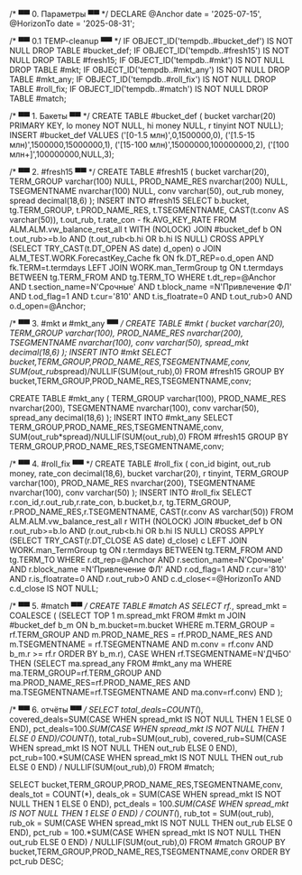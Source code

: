 /* ▀▀  0. Параметры  ▀▀ */
DECLARE
    @Anchor     date = '2025-07-15',
    @HorizonTo  date = '2025-08-31';

/* ▀▀  0.1  TEMP-cleanup  ▀▀ */
IF OBJECT_ID('tempdb..#bucket_def') IS NOT NULL DROP TABLE #bucket_def;
IF OBJECT_ID('tempdb..#fresh15')    IS NOT NULL DROP TABLE #fresh15;
IF OBJECT_ID('tempdb..#mkt')        IS NOT NULL DROP TABLE #mkt;
IF OBJECT_ID('tempdb..#mkt_any')    IS NOT NULL DROP TABLE #mkt_any;
IF OBJECT_ID('tempdb..#roll_fix')   IS NOT NULL DROP TABLE #roll_fix;
IF OBJECT_ID('tempdb..#match')      IS NOT NULL DROP TABLE #match;

/* ▀▀  1. Бакеты  ▀▀ */
CREATE TABLE #bucket_def
( bucket varchar(20) PRIMARY KEY,
  lo money NOT NULL,
  hi money NULL,
  r  tinyint NOT NULL);
INSERT #bucket_def VALUES
('[0-1.5 млн)',0,1500000,0),
('[1.5-15 млн)',1500000,15000000,1),
('[15-100 млн)',15000000,100000000,2),
('[100 млн+]',100000000,NULL,3);

/* ▀▀  2. #fresh15  ▀▀ */
CREATE TABLE #fresh15
( bucket varchar(20),
  TERM_GROUP varchar(100) NULL,
  PROD_NAME_RES nvarchar(200) NULL,
  TSEGMENTNAME nvarchar(100) NULL,
  conv varchar(50),
  out_rub money,
  spread decimal(18,6) );
INSERT INTO #fresh15
SELECT
        b.bucket,
        tg.TERM_GROUP,
        t.PROD_NAME_RES,
        t.TSEGMENTNAME,
        CAST(t.conv AS varchar(50)),
        t.out_rub,
        t.rate_con - fk.AVG_KEY_RATE
FROM    ALM.ALM.vw_balance_rest_all t  WITH (NOLOCK)
JOIN    #bucket_def  b ON t.out_rub>=b.lo
                       AND (t.out_rub<b.hi OR b.hi IS NULL)
CROSS APPLY (SELECT TRY_CAST(t.DT_OPEN AS date) d_open) o
JOIN    ALM_TEST.WORK.ForecastKey_Cache fk
           ON fk.DT_REP=o.d_open AND fk.TERM=t.termdays
LEFT JOIN WORK.man_TermGroup tg
           ON t.termdays BETWEEN tg.TERM_FROM AND tg.TERM_TO
WHERE   t.dt_rep=@Anchor
  AND   t.section_name=N'Срочные'
  AND   t.block_name  =N'Привлечение ФЛ'
  AND   t.od_flag=1
  AND   t.cur='810'
  AND   t.is_floatrate=0
  AND   t.out_rub>0
  AND   o.d_open=@Anchor;

/* ▀▀  3. #mkt и #mkt_any  ▀▀ */
CREATE TABLE #mkt
( bucket varchar(20),
  TERM_GROUP varchar(100),
  PROD_NAME_RES nvarchar(200),
  TSEGMENTNAME nvarchar(100),
  conv varchar(50),
  spread_mkt decimal(18,6) );
INSERT INTO #mkt
SELECT bucket,TERM_GROUP,PROD_NAME_RES,TSEGMENTNAME,conv,
       SUM(out_rub*spread)/NULLIF(SUM(out_rub),0)
FROM   #fresh15
GROUP BY bucket,TERM_GROUP,PROD_NAME_RES,TSEGMENTNAME,conv;

CREATE TABLE #mkt_any
( TERM_GROUP varchar(100),
  PROD_NAME_RES nvarchar(200),
  TSEGMENTNAME nvarchar(100),
  conv varchar(50),
  spread_any decimal(18,6) );
INSERT INTO #mkt_any
SELECT TERM_GROUP,PROD_NAME_RES,TSEGMENTNAME,conv,
       SUM(out_rub*spread)/NULLIF(SUM(out_rub),0)
FROM   #fresh15
GROUP BY TERM_GROUP,PROD_NAME_RES,TSEGMENTNAME,conv;

/* ▀▀  4. #roll_fix  ▀▀ */
CREATE TABLE #roll_fix
( con_id bigint,
  out_rub money,
  rate_con decimal(18,6),
  bucket varchar(20),
  r tinyint,
  TERM_GROUP varchar(100),
  PROD_NAME_RES nvarchar(200),
  TSEGMENTNAME nvarchar(100),
  conv varchar(50) );
INSERT INTO #roll_fix
SELECT r.con_id,r.out_rub,r.rate_con,
       b.bucket,b.r,
       tg.TERM_GROUP,
       r.PROD_NAME_RES,r.TSEGMENTNAME,
       CAST(r.conv AS varchar(50))
FROM   ALM.ALM.vw_balance_rest_all r WITH (NOLOCK)
JOIN   #bucket_def b ON r.out_rub>=b.lo
                     AND (r.out_rub<b.hi OR b.hi IS NULL)
CROSS APPLY (SELECT TRY_CAST(r.DT_CLOSE AS date) d_close) c
LEFT JOIN WORK.man_TermGroup tg
         ON r.termdays BETWEEN tg.TERM_FROM AND tg.TERM_TO
WHERE  r.dt_rep=@Anchor
  AND  r.section_name=N'Срочные'
  AND  r.block_name  =N'Привлечение ФЛ'
  AND  r.od_flag=1
  AND  r.cur='810'
  AND  r.is_floatrate=0
  AND  r.out_rub>0
  AND  c.d_close<=@HorizonTo
  AND  c.d_close IS NOT NULL;

/* ▀▀  5. #match  ▀▀ */
CREATE TABLE #match AS
SELECT rf.*,
       spread_mkt = COALESCE
       ( (SELECT TOP 1 m.spread_mkt
          FROM #mkt m
          JOIN #bucket_def b_m ON b_m.bucket=m.bucket
          WHERE m.TERM_GROUP = rf.TERM_GROUP
            AND m.PROD_NAME_RES = rf.PROD_NAME_RES
            AND m.TSEGMENTNAME = rf.TSEGMENTNAME
            AND m.conv = rf.conv
            AND b_m.r >= rf.r
          ORDER BY b_m.r),
         CASE WHEN rf.TSEGMENTNAME=N'ДЧБО'
              THEN (SELECT ma.spread_any
                    FROM #mkt_any ma
                    WHERE ma.TERM_GROUP=rf.TERM_GROUP
                      AND ma.PROD_NAME_RES=rf.PROD_NAME_RES
                      AND ma.TSEGMENTNAME=rf.TSEGMENTNAME
                      AND ma.conv=rf.conv) END );

/* ▀▀  6. отчёты  ▀▀ */
SELECT total_deals=COUNT(*),
       covered_deals=SUM(CASE WHEN spread_mkt IS NOT NULL THEN 1 ELSE 0 END),
       pct_deals=100.*SUM(CASE WHEN spread_mkt IS NOT NULL THEN 1 ELSE 0 END)/COUNT(*),
       total_rub=SUM(out_rub),
       covered_rub=SUM(CASE WHEN spread_mkt IS NOT NULL THEN out_rub ELSE 0 END),
       pct_rub=100.*SUM(CASE WHEN spread_mkt IS NOT NULL THEN out_rub ELSE 0 END)
/               NULLIF(SUM(out_rub),0)
FROM #match;

SELECT bucket,TERM_GROUP,PROD_NAME_RES,TSEGMENTNAME,conv,
       deals_tot = COUNT(*),
       deals_ok  = SUM(CASE WHEN spread_mkt IS NOT NULL THEN 1 ELSE 0 END),
       pct_deals = 100.*SUM(CASE WHEN spread_mkt IS NOT NULL THEN 1 ELSE 0 END)
/                  COUNT(*),
       rub_tot   = SUM(out_rub),
       rub_ok    = SUM(CASE WHEN spread_mkt IS NOT NULL THEN out_rub ELSE 0 END),
       pct_rub   = 100.*SUM(CASE WHEN spread_mkt IS NOT NULL THEN out_rub ELSE 0 END)
/                  NULLIF(SUM(out_rub),0)
FROM #match
GROUP BY bucket,TERM_GROUP,PROD_NAME_RES,TSEGMENTNAME,conv
ORDER BY pct_rub DESC;

